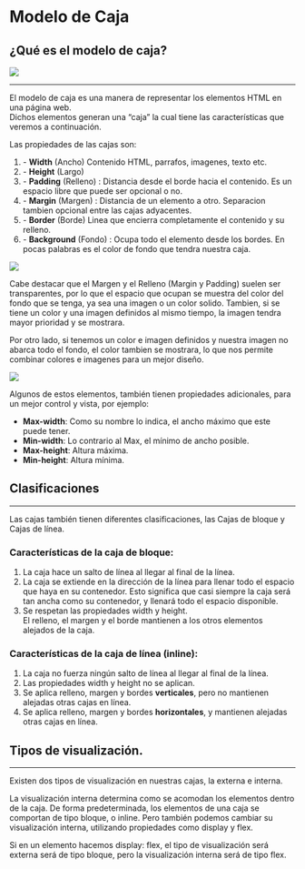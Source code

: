 # Modelo de Caja
## ¿Qué es el modelo de caja? 

<img src="https://uniwebsidad.com/static/libros/imagenes/css/f0401.gif"></a>

---
El modelo de caja es una manera de representar los elementos HTML en una página web.  
Dichos elementos generan una “caja”  la cual tiene las características que veremos a continuación. 

Las propiedades de las cajas son:
<ol>
<li>- <b>Width</b> (Ancho) Contenido HTML, parrafos, imagenes, texto etc.</li>

<li>- <b>Height</b> (Largo)</li>

<li>- <b>Padding</b> (Relleno) : Distancia desde el borde hacia el contenido. Es un espacio libre que puede ser opcional o no.</li>

<li>- <b>Margin</b> (Margen) : Distancia de un elemento a otro. Separacion tambien opcional entre las cajas adyacentes.</li>

<li>- <b>Border</b> (Borde) Linea que encierra completamente el contenido y su relleno.</li>

<li>- <b>Background</b> (Fondo) : Ocupa todo el elemento desde los bordes. En pocas palabras es el color de fondo que tendra nuestra caja.</li>
</ol>

<img src= "https://www.creatuwebnicaragua.com/wp-content/uploads/2015/08/modelo-de-caja.gif"></a>

Cabe destacar que el Margen y el Relleno (Margin y Padding) suelen ser transparentes, por lo que el espacio que ocupan se muestra del color del fondo que se tenga, ya sea una imagen o un color solido. 
Tambien, si se tiene un color y una imagen definidos al mismo tiempo, la imagen tendra mayor prioridad y se mostrara. 

Por otro lado, si tenemos un color e imagen definidos y nuestra imagen no abarca todo el fondo, el color tambien se mostrara, lo que nos permite combinar colores e imagenes para un mejor diseño.

<img src= "https://uniwebsidad.com/static/libros/imagenes/css/f0403.gif"></a>




Algunos de estos elementos, también tienen propiedades adicionales, para un mejor control y vista, por ejemplo:
- <b> Max-width</b>: Como su nombre lo indica, el ancho máximo que este puede tener. 
- <b>Min-width</b>: Lo contrario al Max, el mínimo de ancho posible.  
- <b>Max-height</b>: Altura máxima. 
- <b>Min-height</b>: Altura mínima. 


## Clasificaciones
-----
Las cajas también tienen diferentes clasificaciones, las Cajas de bloque y Cajas de línea. 

### Características de la caja de bloque: 
<ol>
<li>La caja hace un salto de línea al llegar al final de la línea.</li>
<li>La caja se extiende en la dirección de la línea para llenar todo el espacio que haya en su contenedor. Esto significa que casi siempre la caja será tan ancha como su contenedor, y llenará todo el espacio disponible.</li>
<li>Se respetan las propiedades width y height.</li>
El relleno, el margen y el borde mantienen a los otros elementos alejados de la caja.

</ol>

### Características de la caja de línea (inline):
<ol>
<li>La caja no fuerza ningún salto de línea al llegar al final de la línea.</li>

<li>Las propiedades width y height no se aplican.</li>

<li>Se aplica relleno, margen y bordes <b>verticales</b>, pero no mantienen alejadas otras cajas en línea.</li>

<li>Se aplica relleno, margen y bordes <b>horizontales</b>, y mantienen alejadas otras cajas en línea.</li>
</ol>


## Tipos de visualización.
----
Existen dos tipos de visualización en nuestras cajas, la externa e interna.

La visualización interna determina como se acomodan los elementos dentro de la caja. 
De forma predeterminada, los elementos de una caja se comportan de tipo bloque, o inline.
Pero también podemos cambiar su visualización interna, utilizando propiedades como display y flex. 

Si en un elemento hacemos display: flex, el tipo de visualización será externa será de tipo bloque, pero la visualización interna será de tipo flex. 

